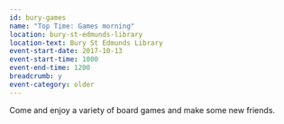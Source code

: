 ```yaml
---
id: bury-games
name: "Top Time: Games morning"
location: bury-st-edmunds-library
location-text: Bury St Edmunds Library
event-start-date: 2017-10-13
event-start-time: 1000
event-end-time: 1200
breadcrumb: y
event-category: older
---
```


Come and enjoy a variety of board games and make some new friends.
